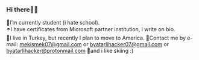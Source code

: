 ### Hi there🖖🏽

🌂I’m currently student (i hate school).   
☂️I have certificates from Microsoft partner institution, i write on bio.     
🗽I live in Turkey, but recently I plan to move to America.
📧Contact me by e-mail: mekismek07@gmail.com or byatarlihacker07@gmail.com or byatarlihacker@protonmail.com 
🎿and i like skiing :)
